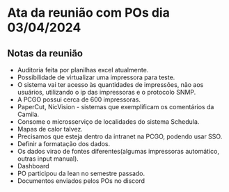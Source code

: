# Ata da reunião com POs dia 03/04/2024

## Notas da reunião

- Auditoria feita por planilhas excel atualmente.
- Possibilidade de virtualizar uma impressora para teste.
- O sistema vai ter acesso às quantidades de impressões, não aos usuários, utilizando o ip das impressoras e o protocolo SNMP.
- A PCGO possui cerca de 600 impressoras.
- PaperCut, NicVision - sistemas que exemplificam os comentários da Camila.
- Consome o microsserviço de localidades do sistema Schedula.
- Mapas de calor talvez.
- Precisamos que esteja dentro da intranet na PCGO, podendo usar SSO.
- Definir a formatação dos dados.
- Os dados virao de fontes diferentes(algumas impressoras automático, outras input manual).
- Dashboard
- PO participou da lean no semestre passado.
- Documentos enviados pelos POs no discord
